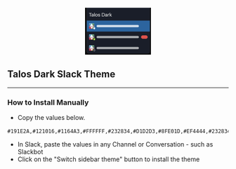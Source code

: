 <p align="center">
<img src="img/thumbnail.png" width="150">
</p>

## Talos Dark Slack Theme

---

### How to Install Manually

- Copy the values below.

```
#191E2A,#121016,#1164A3,#FFFFFF,#232834,#D1D2D3,#8FE01D,#EF4444,#232834,#D1D2D3
```

- In Slack, paste the values in any Channel or Conversation - such as Slackbot
- Click on the "Switch sidebar theme" button to install the theme
